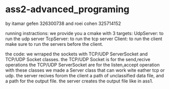 # ass2-advanced_programing
by itamar gefen 326300738 and roei cohen 325714152

running instractions:
we provide you a cmake with 3 targets:
UdpServer: to run the udp server
TcpServer: to run the tcp server
Client: to run the client
make sure to run the servers before the client.

the code:
we wrraped the sockets with TCP/UDP ServerSocket and TCP/UDP Socket classes.
the TCP/UDP Socket is for the send,recive operations
the TCP/UDP ServerSocket are for the listen,accept operation
with these classes we made a Server class that can work wite eather tcp or udp.
the server recives forom the client a path of unclassified data file, and a path for the output file. the server creates the output file like in ass1.
